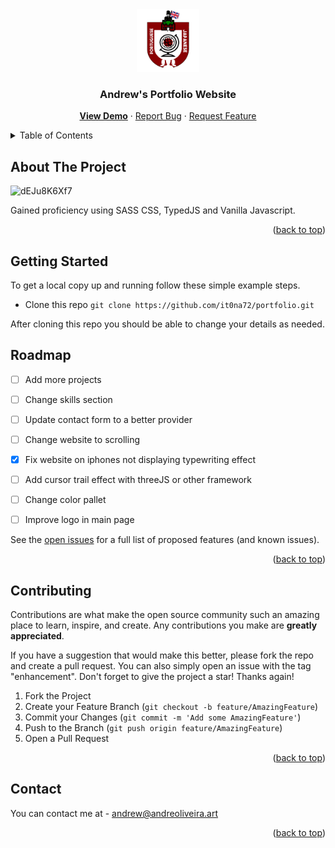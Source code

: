 <div align="center">
  <a href="https://andreoliveira.art">
    <img src="images/logo.png" alt="Logo" width="100" height="100">
  </a>
<h3 align="center">Andrew's Portfolio Website</h3>

  <p align="center">
    <a href="https://andreoliveira.art"><b>View Demo</b></a>
    ·
    <a href="https://github.com/it0na72/portfolio/issues">Report Bug</a>
    ·
    <a href="https://github.com/it0na72/portfolio/issues">Request Feature</a>
  </p>
</div>



<!-- TABLE OF CONTENTS -->
<details>
  <summary>Table of Contents</summary>
  <ol>
    <li>
      <a href="#about-the-project">About The Project</a>
    </li>
    <li>
      <a href="#getting-started">Getting Started</a>
    </li>
    <li><a href="#roadmap">Roadmap</a></li>
    <li><a href="#contributing">Contributing</a></li>
    <li><a href="#contact">Contact</a></li>
  </ol>
</details>



<!-- ABOUT THE PROJECT -->
## About The Project
![dEJu8K6Xf7](https://user-images.githubusercontent.com/56265972/236639436-18f1914d-a1b6-4233-8298-a26b28c24c3e.png)

Gained proficiency using SASS CSS, TypedJS and Vanilla Javascript.


<p align="right">(<a href="#readme-top">back to top</a>)</p>


<!-- GETTING STARTED -->
## Getting Started

To get a local copy up and running follow these simple example steps.
- Clone this repo
```git clone https://github.com/it0na72/portfolio.git```

After cloning this repo you should be able to change your details as needed.

<!-- ROADMAP -->
## Roadmap

- [ ] Add more projects
- [ ] Change skills section 
- [ ] Update contact form to a better provider
- [ ] Change website to scrolling 
- [x] Fix website on iphones not displaying typewriting effect
- [ ] Add cursor trail effect with threeJS or other framework
- [ ] Change color pallet
- [ ] Improve logo in main page 



See the [open issues](https://github.com/github_username/portfolio/issues) for a full list of proposed features (and known issues).

<p align="right">(<a href="#readme-top">back to top</a>)</p>


<!-- CONTRIBUTING -->
## Contributing

Contributions are what make the open source community such an amazing place to learn, inspire, and create. Any contributions you make are **greatly appreciated**.

If you have a suggestion that would make this better, please fork the repo and create a pull request. You can also simply open an issue with the tag "enhancement".
Don't forget to give the project a star! Thanks again!

1. Fork the Project
2. Create your Feature Branch (`git checkout -b feature/AmazingFeature`)
3. Commit your Changes (`git commit -m 'Add some AmazingFeature'`)
4. Push to the Branch (`git push origin feature/AmazingFeature`)
5. Open a Pull Request

<p align="right">(<a href="#readme-top">back to top</a>)</p>

<!-- CONTACT -->
## Contact

You can contact me at - andrew@andreoliveira.art

<p align="right">(<a href="#readme-top">back to top</a>)</p>

